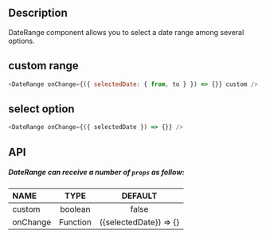 ## Description

DateRange component allows you to select a date range among several options.

## custom range

```js
<DateRange onChange={({ selectedDate: { from, to } }) => {}} custom />
```

## select option

```js
<DateRange onChange={({ selectedDate }) => {}} />
```

## API

##### DateRange can receive a number of `props` as follow:

| NAME     |   TYPE   |        DEFAULT         |
| :------- | :------: | :--------------------: |
| custom   | boolean  |         false          |
| onChange | Function | ({selectedDate}) => {} |
